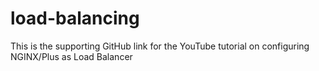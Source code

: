 # load-balancing
This is the supporting GitHub link for the YouTube tutorial on configuring NGINX/Plus as Load Balancer
